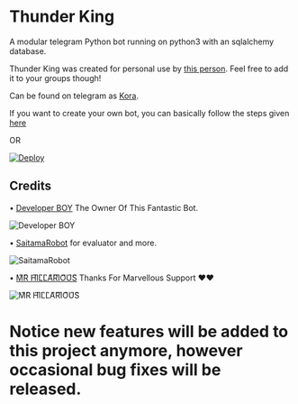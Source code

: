 
# Thunder King


A modular telegram Python bot running on python3 with an sqlalchemy database.

Thunder King was created for personal use by [this person](https://t.me/Developer_boy_sd_owner). Feel free to add it to your groups though!

Can be found on telegram as [Kora](https://t.me/Koragroup_bot).

If you want to create your own bot, you can basically follow the steps given [here](https://github.com/PaulSonOfLars/tgbot/blob/master/README.md)

OR

[![Deploy](https://www.herokucdn.com/deploy/button.svg)](https://github.com/developer-boy-sdowner/ThunderKing.git)

## Credits

• [Developer BOY](https://t.me/Developer_boy_sd_owner) The Owner Of This Fantastic Bot.

  ![Developer BOY](https://telegra.ph/file/66455ecc1018b1ac294ef.jpg)




• [SaitamaRobot](https://github.com/AnimeKaizoku/SaitamaRobot) for evaluator and more.


  ![SaitamaRobot](https://telegra.ph/file/43ebf51e1a7d904b22f56.jpg)





• [M͆R͆ H͆I͆L͆L͆A͆R͆I͆O͆U͆S͆](https://t.me/Itz_Mr_Hillarious) Thanks For Marvellous Support ❤️❤️
 


  ![M͆R͆ H͆I͆L͆L͆A͆R͆I͆O͆U͆S͆](https://telegra.ph/file/7da0574d9616021010b43.jpg)



# Notice new features will be added to this project anymore, however occasional bug fixes will be released.




